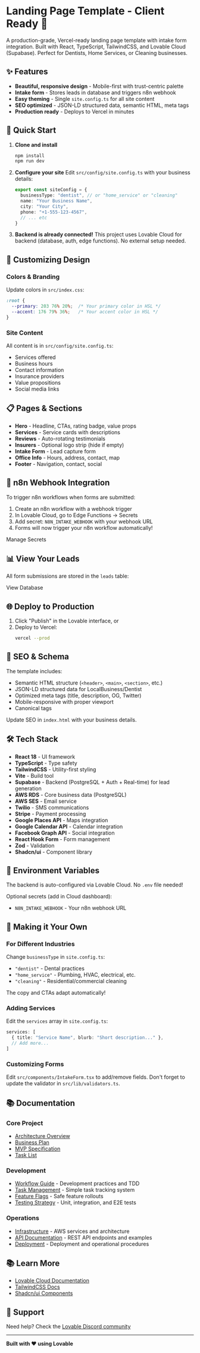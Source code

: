 # Landing Page Template - Client Ready 🚀

A production-grade, Vercel-ready landing page template with intake form integration. Built with React, TypeScript, TailwindCSS, and Lovable Cloud (Supabase). Perfect for Dentists, Home Services, or Cleaning businesses.

## ✨ Features

- **Beautiful, responsive design** - Mobile-first with trust-centric palette
- **Intake form** - Stores leads in database and triggers n8n webhook
- **Easy theming** - Single `site.config.ts` for all site content
- **SEO optimized** - JSON-LD structured data, semantic HTML, meta tags
- **Production ready** - Deploys to Vercel in minutes

## 🚀 Quick Start

1. **Clone and install**
   ```bash
   npm install
   npm run dev
   ```

2. **Configure your site**
   Edit `src/config/site.config.ts` with your business details:
   ```typescript
   export const siteConfig = {
     businessType: "dentist", // or "home_service" or "cleaning"
     name: "Your Business Name",
     city: "Your City",
     phone: "+1-555-123-4567",
     // ... etc
   }
   ```

3. **Backend is already connected!**
   This project uses Lovable Cloud for backend (database, auth, edge functions). No external setup needed.

## 🎨 Customizing Design

### Colors & Branding

Update colors in `src/index.css`:
```css
:root {
  --primary: 203 76% 20%;  /* Your primary color in HSL */
  --accent: 176 79% 36%;   /* Your accent color in HSL */
}
```

### Site Content

All content is in `src/config/site.config.ts`:
- Services offered
- Business hours
- Contact information
- Insurance providers
- Value propositions
- Social media links

## 📋 Pages & Sections

- **Hero** - Headline, CTAs, rating badge, value props
- **Services** - Service cards with descriptions
- **Reviews** - Auto-rotating testimonials
- **Insurers** - Optional logo strip (hide if empty)
- **Intake Form** - Lead capture form
- **Office Info** - Hours, address, contact, map
- **Footer** - Navigation, contact, social

## 🔌 n8n Webhook Integration

To trigger n8n workflows when forms are submitted:

1. Create an n8n workflow with a webhook trigger
2. In Lovable Cloud, go to Edge Functions → Secrets
3. Add secret: `N8N_INTAKE_WEBHOOK` with your webhook URL
4. Forms will now trigger your n8n workflow automatically!

<lov-actions>
<lov-open-backend>Manage Secrets</lov-open-backend>
</lov-actions>

## 📊 View Your Leads

All form submissions are stored in the `leads` table:

<lov-actions>
<lov-open-backend>View Database</lov-open-backend>
</lov-actions>

## 🌐 Deploy to Production

1. Click "Publish" in the Lovable interface, or
2. Deploy to Vercel:
   ```bash
   vercel --prod
   ```

## 📱 SEO & Schema

The template includes:
- Semantic HTML structure (`<header>`, `<main>`, `<section>`, etc.)
- JSON-LD structured data for LocalBusiness/Dentist
- Optimized meta tags (title, description, OG, Twitter)
- Mobile-responsive with proper viewport
- Canonical tags

Update SEO in `index.html` with your business details.

## 🛠 Tech Stack

- **React 18** - UI framework
- **TypeScript** - Type safety
- **TailwindCSS** - Utility-first styling
- **Vite** - Build tool
- **Supabase** - Backend (PostgreSQL + Auth + Real-time) for lead generation
- **AWS RDS** - Core business data (PostgreSQL)
- **AWS SES** - Email service
- **Twilio** - SMS communications
- **Stripe** - Payment processing
- **Google Places API** - Maps integration
- **Google Calendar API** - Calendar integration
- **Facebook Graph API** - Social integration
- **React Hook Form** - Form management
- **Zod** - Validation
- **Shadcn/ui** - Component library

## 📝 Environment Variables

The backend is auto-configured via Lovable Cloud. No `.env` file needed!

Optional secrets (add in Cloud dashboard):
- `N8N_INTAKE_WEBHOOK` - Your n8n webhook URL

## 🎯 Making it Your Own

### For Different Industries

Change `businessType` in `site.config.ts`:
- `"dentist"` - Dental practices
- `"home_service"` - Plumbing, HVAC, electrical, etc.
- `"cleaning"` - Residential/commercial cleaning

The copy and CTAs adapt automatically!

### Adding Services

Edit the `services` array in `site.config.ts`:
```typescript
services: [
  { title: "Service Name", blurb: "Short description..." },
  // Add more...
]
```

### Customizing Forms

Edit `src/components/IntakeForm.tsx` to add/remove fields. Don't forget to update the validator in `src/lib/validators.ts`.

## 📚 Documentation

### **Core Project**
- [Architecture Overview](docs/dentist_project/architecture.md)
- [Business Plan](docs/dentist_project/business_plan)
- [MVP Specification](docs/dentist_project/MVP)
- [Task List](docs/dentist_project/tasks.md)

### **Development**
- [Workflow Guide](docs/WORKFLOW.md) - Development practices and TDD
- [Task Management](docs/MCP_ORCHESTRATOR.md) - Simple task tracking system
- [Feature Flags](docs/FEATURE_FLAGS.md) - Safe feature rollouts
- [Testing Strategy](docs/TESTING.md) - Unit, integration, and E2E tests

### **Operations**
- [Infrastructure](docs/INFRASTRUCTURE.md) - AWS services and architecture
- [API Documentation](docs/API.md) - REST API endpoints and examples
- [Deployment](docs/DEPLOYMENT.md) - Deployment and operational procedures

## 📚 Learn More

- [Lovable Cloud Documentation](https://docs.lovable.dev/features/cloud)
- [TailwindCSS Docs](https://tailwindcss.com/docs)
- [Shadcn/ui Components](https://ui.shadcn.com/)

## 🤝 Support

Need help? Check the [Lovable Discord community](https://discord.gg/lovable)

---

**Built with ❤️ using Lovable**
